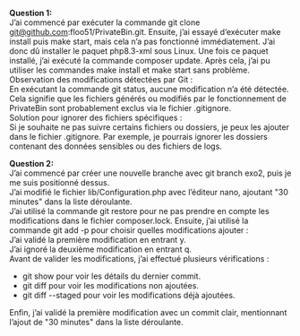 **Question 1:**  
J’ai commencé par exécuter la commande git clone git@github.com:floo51/PrivateBin.git. Ensuite, j’ai essayé d’exécuter make install puis make start, mais cela n’a pas fonctionné immédiatement. J’ai donc dû installer le paquet php8.3-xml sous Linux. Une fois ce paquet installé, j’ai exécuté la commande composer update. Après cela, j’ai pu utiliser les commandes make install et make start sans problème.  
Observation des modifications détectées par Git :  
En exécutant la commande git status, aucune modification n’a été détectée. Cela signifie que les fichiers générés ou modifiés par le fonctionnement de PrivateBin sont probablement exclus via le fichier .gitignore.  
Solution pour ignorer des fichiers spécifiques :  
Si je souhaite ne pas suivre certains fichiers ou dossiers, je peux les ajouter dans le fichier .gitignore. Par exemple, je pourrais ignorer les dossiers contenant des données sensibles ou des fichiers de logs.

**Question 2:**  
J’ai commencé par créer une nouvelle branche avec git branch exo2, puis je me suis positionné dessus.  
J’ai modifié le fichier lib/Configuration.php avec l’éditeur nano, ajoutant "30 minutes" dans la liste déroulante.  
J’ai utilisé la commande git restore pour ne pas prendre en compte les modifications dans le fichier composer.lock. Ensuite, j’ai utilisé la commande git add \-p pour choisir quelles modifications ajouter :  
J’ai validé la première modification en entrant y.  
J’ai ignoré la deuxième modification en entrant q.  
Avant de valider les modifications, j’ai effectué plusieurs vérifications :

- git show pour voir les détails du dernier commit.  
- git diff pour voir les modifications non ajoutées.  
- git diff \--staged pour voir les modifications déjà ajoutées.

Enfin, j’ai validé la première modification avec un commit clair, mentionnant l’ajout de "30 minutes" dans la liste déroulante.

